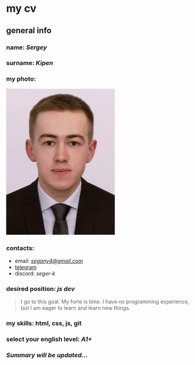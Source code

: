 # my cv 
## general info 
### name: *Sergey*
### surname: *Kipen*
### my photo:
![my photo](/myphoto.jpg)
### contacts:
* email: *segany4@gmail.com*
* [telegram](https://t.me/seger_k)
* discord: *seger-k*
### desired position: *js dev*
> I go to this goal. My forte is time. 
> I have no programming experience, but I am eager to learn and learn new things.
### my skills: html, css, js, git
### select your english level: *A1+*

### *Summary will be updated...*




